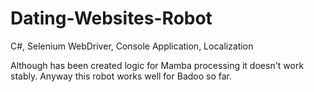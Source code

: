 # Dating-Websites-Robot
C#, Selenium WebDriver, Console Application, Localization

Although has been created logic for Mamba processing it doesn't work stably. Anyway this robot works well for Badoo so far. 
